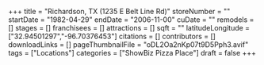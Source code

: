 +++
title = "Richardson, TX (1235 E Belt Line Rd)"
storeNumber = ""
startDate = "1982-04-29"
endDate = "2006-11-00"
cuDate = ""
remodels = []
stages = []
franchisees = []
attractions = []
sqft = ""
latitudeLongitude = ["32.94501297","-96.70376453"]
citations = []
contributors = []
downloadLinks = []
pageThumbnailFile = "oDL2Oa2nKp07t9D5Pph3.avif"
tags = ["Locations"]
categories = ["ShowBiz Pizza Place"]
draft = false
+++
